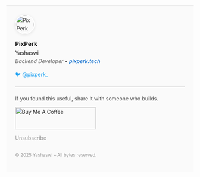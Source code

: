 <div style="font-family: -apple-system, BlinkMacSystemFont, 'Segoe UI', Roboto, sans-serif; font-size: 14px; line-height: 1.6; color: #333; margin-top: 32px; padding: 24px; border-top: 1px solid #e0e0e0; background-color: #fafafa;">
  
  <img src="https://www.pixperk.tech/assets/avatar.jpg" alt="PixPerk" width="48" height="48" style="border-radius: 50%; vertical-align: middle; margin-right: 14px; border: 2px solid #ffffff; box-shadow: 0 2px 8px rgba(0, 0, 0, 0.1);" />

  <strong style="font-size: 16px; color: #222;">PixPerk</strong><br/>
  <span style="font-weight: 500; color: #444;">Yashaswi</span><br/>
  <em style="color: #666;">Backend Developer • <a href="https://www.pixperk.tech" target="_blank" style="color: #0066cc; text-decoration: none; font-weight: 500;">pixperk.tech</a></em><br/>

  <a href="https://twitter.com/pixperk_" target="_blank" style="color: #1DA1F2; text-decoration: none; font-size: 14px;">🐦 @pixperk_</a>

  <hr style="margin: 20px 0; border: none; border-top: 1px solid #e0e0e0;" />

  <p style="margin: 0 0 12px 0; color: #555;">If you found this useful, share it with someone who builds.</p>

  <a href="https://www.buymeacoffee.com/pixperk" target="_blank">
    <img src="https://cdn.buymeacoffee.com/buttons/v2/default-yellow.png" alt="Buy Me A Coffee" style="height: 60px !important;width: 217px !important;" >
  </a>

  <p style="margin-top: 12px;">
    <a href="https://pixperk.tech/?unsubscribe=true" target="_blank" style="color: #999; text-decoration: none; font-weight: 400;">Unsubscribe</a>
  </p>

  <p style="font-size: 12px; color: #999; margin-top: 24px; font-weight: 400;">
    © 2025 Yashaswi – All bytes reserved.
  </p>

</div>
